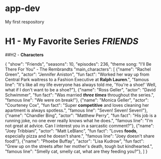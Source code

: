 # app-dev
My first respository

# H1 - My Favorite Series *FRIENDS*

##H2 - **Characters**

{
  "show": "Friends",
  "seasons": 10,
  "episodes": 236,
  "theme song: "I'll Be There For You" - The Rembrandts
  "main_characters": [
  {"name": "Rachel Green", "actor": "Jennifer Aniston", "fun fact": "Worked her way up from Central Park waitress to a Fashion Executive at **Ralph Lauren**.", "famous line": "It's like all my life everyone has always told me, 'You're a shoe!' Well, what if I don't want to be a shoe?"},
  {"name": "Ross Geller", "actor": "David Schwimmer", "fun fact": "Was married ***three times*** throughout the series.", "famous line": "We were on break!"},
  {"name": "Monica Geller", "actor": "Courteney Cox", "fun fact": "Super **competitive** and loves cleaning her apartment is always spotless.", "famous line": "Seven! Seven! Seven!"},
  {"name": "Chandler Bing", "actor": "Matthew Perry", "fun fact": "His job is a running joke, no one ever really knows what he does.", "famous line": "I'm not great at advice. Can I interest you in a sarcastic comment?"},
  {"name": "Joey Tribbiani", "actor": "Matt LeBlanc", "fun fact": "Loves **foods**, especially pizza and he doesn't share.", "famous line": "Joey doesn't share food!"},
  {"name": "Phoebe Buffay", "actor": "Lisa Kudrow", "fun fact": "Grew up on the streets after her mother's death, tough but kindhearted.", "famous line": "Smelly cat, smelly cat, what are they feeding you?"},
  ]
}
